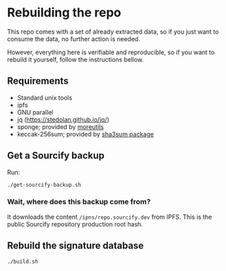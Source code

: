 # Rebuilding the repo

This repo comes with a set of already extracted data, so if you just want to consume the data, no further action is needed.

However, everything here is verifiable and reproducible, so if you want to rebuild it yourself, follow the instructions bellow.

## Requirements

- Standard unix tools
- ipfs
- GNU parallel
- jq (https://stedolan.github.io/jq/)
- sponge; provided by [moreutils](https://joeyh.name/code/moreutils/)
- keccak-256sum; provided by [sha3sum package](https://github.com/maandree/sha3sum)

## Get a Sourcify backup

Run:

```
./get-sourcify-backup.sh
```

### Wait, where does this backup come from?

It downloads the content `/ipns/repo.sourcify.dev` from IPFS. This is the public Sourcify repository production root hash.

## Rebuild the signature database

```
./build.sh
```
